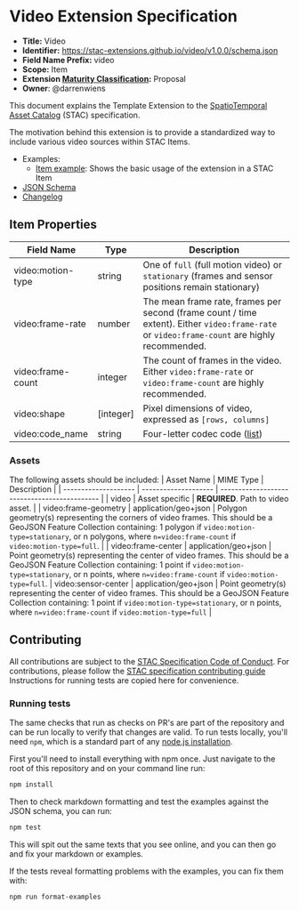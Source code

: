 # Video Extension Specification

- **Title:** Video
- **Identifier:** <https://stac-extensions.github.io/video/v1.0.0/schema.json>
- **Field Name Prefix:** video
- **Scope:** Item
- **Extension [Maturity Classification](https://github.com/radiantearth/stac-spec/tree/master/extensions/README.md#extension-maturity):** Proposal
- **Owner**: @darrenwiens

This document explains the Template Extension to the [SpatioTemporal Asset Catalog](https://github.com/radiantearth/stac-spec) (STAC) specification.

The motivation behind this extension is to provide a standardized way to include various video sources within STAC Items.

- Examples:
  - [Item example](examples/item.json): Shows the basic usage of the extension in a STAC Item
- [JSON Schema](json-schema/schema.json)
- [Changelog](./CHANGELOG.md)

## Item Properties

| Field Name        | Type       | Description                                                                                                                                  |
| ----------------- | ---------- | -------------------------------------------------------------------------------------------------------------------------------------------- |
| video:motion-type | string     | One of `full` (full motion video) or `stationary` (frames and sensor positions remain stationary)                                            |
| video:frame-rate  | number     | The mean frame rate, frames per second (frame count / time extent). Either `video:frame-rate` or `video:frame-count` are highly recommended. |
| video:frame-count | integer    | The count of frames in the video. Either `video:frame-rate` or `video:frame-count` are highly recommended.                                   |
| video:shape       | \[integer] | Pixel dimensions of video, expressed as `[rows, columns]`                                                                                    |
| video:code_name   | string     | Four-letter codec code ([list](https://www.fourcc.org/codecs.php))                                                                           |

### Assets

The following assets should be included:
| Asset Name | MIME Type | Description |
| -------------------- | -------------------- | -------------------------------------------- |
| video | Asset specific | **REQUIRED**. Path to video asset. |
| video:frame-geometry | application/geo+json | Polygon geometry(s) representing the corners of video frames. This should be a GeoJSON Feature Collection containing: 1 polygon if `video:motion-type=stationary`, or n polygons, where `n=video:frame-count` if `video:motion-type=full`. |
| video:frame-center | application/geo+json | Point geometry(s) representing the center of video frames. This should be a GeoJSON Feature Collection containing: 1 point if `video:motion-type=stationary`, or n points, where `n=video:frame-count` if `video:motion-type=full`.
| video:sensor-center | application/geo+json | Point geometry(s) representing the center of video frames. This should be a GeoJSON Feature Collection containing: 1 point if `video:motion-type=stationary`, or n points, where `n=video:frame-count` if `video:motion-type=full` |

## Contributing

All contributions are subject to the
[STAC Specification Code of Conduct](https://github.com/radiantearth/stac-spec/blob/master/CODE_OF_CONDUCT.md).
For contributions, please follow the
[STAC specification contributing guide](https://github.com/radiantearth/stac-spec/blob/master/CONTRIBUTING.md) Instructions
for running tests are copied here for convenience.

### Running tests

The same checks that run as checks on PR's are part of the repository and can be run locally to verify that changes are valid.
To run tests locally, you'll need `npm`, which is a standard part of any [node.js installation](https://nodejs.org/en/download/).

First you'll need to install everything with npm once. Just navigate to the root of this repository and on
your command line run:

```bash
npm install
```

Then to check markdown formatting and test the examples against the JSON schema, you can run:

```bash
npm test
```

This will spit out the same texts that you see online, and you can then go and fix your markdown or examples.

If the tests reveal formatting problems with the examples, you can fix them with:

```bash
npm run format-examples
```
